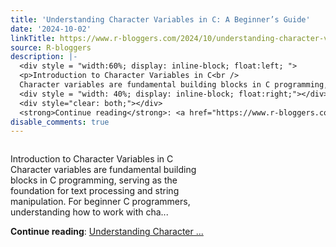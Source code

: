 ```yaml
---
title: 'Understanding Character Variables in C: A Beginner’s Guide'
date: '2024-10-02'
linkTitle: https://www.r-bloggers.com/2024/10/understanding-character-variables-in-c-a-beginners-guide/
source: R-bloggers
description: |-
  <div style = "width:60%; display: inline-block; float:left; ">
  <p>Introduction to Character Variables in C<br />
  Character variables are fundamental building blocks in C programming, serving as the foundation for text processing and string manipulation. For beginner C programmers, understanding how to work with cha...</p></div>
  <div style = "width: 40%; display: inline-block; float:right;"></div>
  <div style="clear: both;"></div>
  <strong>Continue reading</strong>: <a href="https://www.r-bloggers.com/2024/10/understanding-character-variables-in-c-a-beginners-guide/">Understanding Character ...
disable_comments: true
---
```

<div style = "width:60%; display: inline-block; float:left; ">
<p>Introduction to Character Variables in C<br />
Character variables are fundamental building blocks in C programming, serving as the foundation for text processing and string manipulation. For beginner C programmers, understanding how to work with cha...</p></div>
<div style = "width: 40%; display: inline-block; float:right;"></div>
<div style="clear: both;"></div>
<strong>Continue reading</strong>: <a href="https://www.r-bloggers.com/2024/10/understanding-character-variables-in-c-a-beginners-guide/">Understanding Character ...
